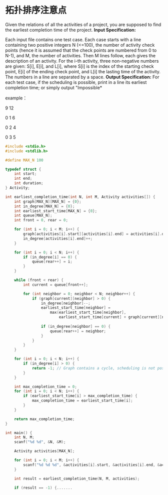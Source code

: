 # 拓扑排序注意点

Given the relations of all the activities of a project, you are supposed to find the earliest completion time of the project.
**Input Specification:**

Each input file contains one test case. Each case starts with a line containing two positive integers N (<=100), the number of activity check points (hence it is assumed that the check points are numbered from 0 to N-1), and M, the number of activities.
Then M lines follow, each gives the description of an activity. For the i-th activity, three non-negative numbers are given: S[i], E[i], and L[i], where S[i] is the index of the starting check point, E[i] of the ending check point, and L[i] the lasting time of the activity. The numbers in a line are separated by a space.
**Output Specification:**
For each test case, if the scheduling is possible, print in a line its earliest completion time; or simply output "Impossible*

example：

9 12

0 1 6

0 2 4

0 3 5



```c
#include <stdio.h>
#include <stdlib.h>

#define MAX_N 100

typedef struct {
    int start;
    int end;
    int duration;
} Activity;

int earliest_completion_time(int N, int M, Activity activities[]) {
    int graph[MAX_N][MAX_N] = {0};
    int in_degree[MAX_N] = {0};
    int earliest_start_time[MAX_N] = {0};
    int queue[MAX_N];
    int front = 0, rear = 0;

    for (int i = 0; i < M; i++) {
        graph[activities[i].start][activities[i].end] = activities[i].duration;
        in_degree[activities[i].end]++;
    }

    for (int i = 0; i < N; i++) {
        if (in_degree[i] == 0) {
            queue[rear++] = i;
        }
    }

    while (front < rear) {
        int current = queue[front++];

        for (int neighbor = 0; neighbor < N; neighbor++) {
            if (graph[current][neighbor] > 0) {
                in_degree[neighbor]--;
                earliest_start_time[neighbor] = 	          
                    max(earliest_start_time[neighbor],
                        earliest_start_time[current] + graph[current][neighbor])
                    
                if (in_degree[neighbor] == 0) {
                    queue[rear++] = neighbor;
                }
            }
        }
    }

    for (int i = 0; i < N; i++) {
        if (in_degree[i] > 0) {
            return -1; // Graph contains a cycle, scheduling is not possible
        }
    }

    int max_completion_time = 0;
    for (int i = 0; i < N; i++) {
        if (earliest_start_time[i] > max_completion_time) {
            max_completion_time = earliest_start_time[i];
        }
    }

    return max_completion_time;
}

int main() {
    int N, M;
    scanf("%d %d", &N, &M);

    Activity activities[MAX_N];

    for (int i = 0; i < M; i++) {
        scanf("%d %d %d", &activities[i].start, &activities[i].end, &activities[i].duration);
    }

    int result = earliest_completion_time(N, M, activities);

    if (result == -1) {.......

```

